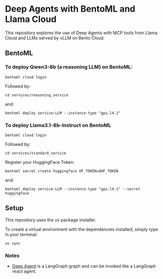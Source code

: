 # Deep Agents with BentoML and Llama Cloud
This repository explores the use of Deep Agents with MCP tools from Llama Cloud and LLMs served by vLLM on Bento Cloud.

## BentoML
### To deploy Qwen3-8b (a reasoning LLM) on BentoML:
```
bentoml cloud login
```

Followed by:
```
cd services/reasoning_service
```

and:
```
bentoml deploy service:LLM --instance-type "gpu.l4.1"
```

### To deploy Llama3.1-8b-Instruct on BentoML
```
bentoml cloud login
```

Followed by:
```
cd services/standard_service
```

Register your HuggingFace Token:
```
bentoml secret create huggingface HF_TOKEN=$HF_TOKEN
```

and:
```
bentoml deploy service:LLM --instance-type "gpu.l4.1" --secret huggingface
```

## Setup
This repository uses the uv package installer.

To create a virtual environment with the dependencies installed, simply type in your terminal:
```
uv sync
```

### Notes
- [Deep Agent](https://github.com/hwchase17/deepagents) is a LangGraph graph and can be invoked like a LangGraph react agent.